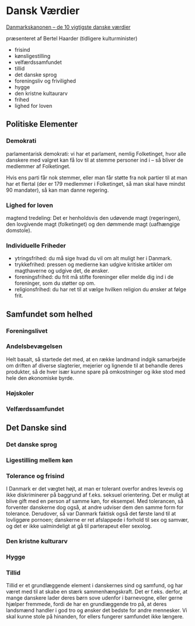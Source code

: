 # Dansk Værdier

[Danmarkskanonen – de 10 vigtigste danske værdier](https://kulturfabrikken.dk/danmarkskanonen-10-vigtigste-danske-vaerdier)

præsenteret af Bertel Haarder (tidligere kulturminister)

- frisind
- kønsligestilling
- velfærdssamfundet
- tillid
- det danske sprog
- foreningsliv og frivilighed
- hygge
- den kristne kultaurarv
- frihed
- lighed for loven

## Politiske Elementer

### Demokrati

parlamentarisk demokrati: vi har et parlament, nemlig Folketinget, hvor alle danskere med valgret kan få lov til at stemme personer ind i – så bliver de medlemmer af Folketinget. 

Hvis ens parti får nok stemmer, eller man får støtte fra nok partier til at man har et flertal (der er 179 medlemmer i Folketinget, så man skal have mindst 90 mandater), så kan man danne regering.

### Lighed for loven

magtend tredeling: Det er henholdsvis den udøvende magt (regeringen), den lovgivende magt (folketinget) og den dømmende magt (uafhængige domstole).

### Individuelle Friheder

- ytringsfrihed: du må sige hvad du vil om alt muligt her i Danmark.
- trykkefrihed: pressen og medierne kan udgive kritiske artikler om magthaverne og udgive det, de ønsker.
- foreningsfrihed: du frit må stifte foreninger eller melde dig ind i de foreninger, som du støtter op om.
- religionsfrihed: du har ret til at vælge hvilken religion du ønsker at følge frit.

## Samfundet som helhed

### Foreningslivet

### Andelsbevægelsen

Helt basalt, så startede det med, at en række landmand indgik samarbejde om driften af diverse slagterier, mejerier og lignende til at behandle deres produkter, så de hver især kunne spare på omkostninger og ikke stod med hele den økonomiske byrde.

### Højskoler

### Velfærdssamfundet

## Det Danske sind

### Det danske sprog

### Ligestilling mellem køn

### Tolerance og frisind

I Danmark er det vægtet højt, at man er tolerant overfor andres levevis og ikke diskriminerer på baggrund af f.eks. seksuel orientering. Det er muligt at blive gift med en person af samme køn, for eksempel. Med tolerancen, så forventer danskerne dog også, at andre udviser dem den samme form for tolerance. Derudover, så var Danmark faktisk også det første land til at lovliggøre pornoen; danskerne er ret afslappede i forhold til sex og samvær, og det er ikke ualmindeligt at gå til parterapeut eller sexolog.

### Den kristne kulturarv

### Hygge

### Tillid

Tillid er et grundlæggende element i danskernes sind og samfund, og har været med til at skabe en stærk sammenhængskraft. Det er f.eks. derfor, at mange danskere lader deres børn sove udenfor i barnevogne, eller gerne hjælper fremmede, fordi de har en grundlæggende tro på, at deres landsmænd handler i god tro og ønsker det bedste for andre mennesker. Vi skal kunne stole på hinanden, for ellers fungerer samfundet ikke længere.
